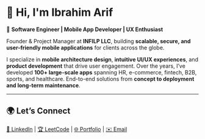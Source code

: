 # 👋 Hi, I'm Ibrahim Arif  

🚀 **Software Engineer | Mobile App Developer | UX Enthusiast**  


Founder & Project Manager at **INFILP LLC**, building **scalable, secure, and user-friendly mobile applications** for clients across the globe.  

I specialize in **mobile architecture design**, **intuitive UI/UX experiences**, and **product development** that drive user engagement. Over the years, I’ve developed **100+ large-scale apps** spanning HR, e-commerce, fintech, B2B, sports, and healthcare. End-to-end solutions from **concept to deployment and long-term maintenance**.

---

## 🌍 Let’s Connect  
[💼 LinkedIn](https://www.linkedin.com/in/ibrahim-arif/) | [🏆 LeetCode](https://leetcode.com/u/ibrahimarif/) | [🌐 Portfolio](https://ibrahimarif.dev) | [✉️ Email](mailto:ibrahimarif@infilp.com)
